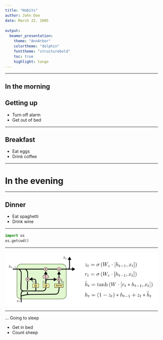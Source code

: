 ```yaml
---
title: "Habits"
author: John Doe
date: March 22, 2005

output:
  beamer_presentation:
    theme: "AnnArbor"
    colortheme: "dolphin"
    fonttheme: "structurebold"
    toc: true
    highlight: tango
---
```


-----

In the morning
-----

## Getting up

- Turn off alarm
- Get out of bed

-----

## Breakfast

- Eat eggs
- Drink coffee

-----

# In the evening

-----

## Dinner

- Eat spaghetti
- Drink wine

-----

```python
import os
os.getcwd()
```

-----

![picture of gru](src/NLPstudy/images/gru.png)

-----
... Going to sleep

- Get in bed
- Count sheep
